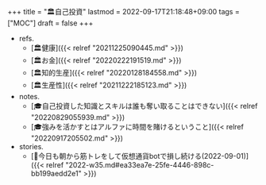 +++
title = "🏛自己投資"
lastmod = 2022-09-17T21:18:48+09:00
tags = ["MOC"]
draft = false
+++

-   refs.
    -   [🏛健康]({{< relref "20211225090445.md" >}})
    -   [🏛お金]({{< relref "20220222191519.md" >}})
    -   [🏛知的生産]({{< relref "20220128184558.md" >}})
    -   [🏛生産性]({{< relref "20211222185123.md" >}})
-   notes.
    -   [🎓自己投資した知識とスキルは誰も奪い取ることはできない]({{< relref "20220829055939.md" >}})
    -   [🎓強みを活かすとはアルファに時間を賭けるということ]({{< relref "20220917205502.md" >}})
-   stories.
    -   [💭今日も朝から筋トレをして仮想通貨botで損し続ける(2022-09-01)]({{< relref "2022-w35.md#ea33ea7e-25fe-4446-898c-bb199aedd2e1" >}})
